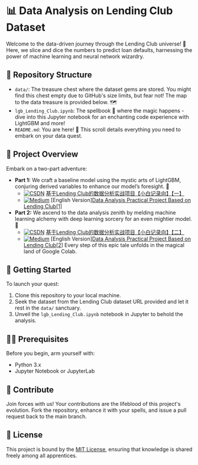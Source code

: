 

# 📊 Data Analysis on Lending Club Dataset

Welcome to the data-driven journey through the Lending Club universe! 🚀 Here, we slice and dice the numbers to predict loan defaults, harnessing the power of machine learning and neural network wizardry. 

## 📁 Repository Structure

- `data/`: The treasure chest where the dataset gems are stored. You might find this chest empty due to GitHub's size limits, but fear not! The map to the data treasure is provided below. 🗺️
- `lgb_Lending_Club.ipynb`: The spellbook 📜 where the magic happens - dive into this Jupyter notebook for an enchanting code experience with LightGBM and more!
- `README.md`: You are here! 📍 This scroll details everything you need to embark on your data quest.

## 🎯 Project Overview

Embark on a two-part adventure:

- **Part 1:** We craft a baseline model using the mystic arts of LightGBM, conjuring derived variables to enhance our model’s foresight. 🔮
  - [![CSDN](https://img.shields.io/badge/CSDN-c14438?style=&logo=CSDN&logoColor=white)](https://blog.csdn.net/qq_38155541) [基于Lending Club的数据分析实战项目【小白记录向】【一】](https://blog.csdn.net/qq_38155541/article/details/116264591?spm=1001.2014.3001.5501)
  - [![Medium](https://img.shields.io/badge/Medium-12100E?style=&logo=medium&logoColor=white)](https://medium.com/@limyoonaxi) [English Version][Data Analysis Practical Project Based on Lending Club[1]](https://medium.com/@limyoonaxi/data-analysis-practical-project-based-on-lending-club-1-ad54eb08c550)
- **Part 2:** We ascend to the data analysis zenith by melding machine learning alchemy with deep learning sorcery for an even mightier model. 🧙
  - [![CSDN](https://img.shields.io/badge/CSDN-c14438?style=&logo=CSDN&logoColor=white)](https://blog.csdn.net/qq_38155541) [基于Lending Club的数据分析实战项目【小白记录向】【二】](https://blog.csdn.net/qq_38155541/article/details/116266160?spm=1001.2014.3001.5502) 
  - [![Medium](https://img.shields.io/badge/Medium-12100E?style=&logo=medium&logoColor=white)](https://medium.com/@limyoonaxi) [English Version][Data Analysis Practical Project Based on Lending Club[2]](https://medium.com/@limyoonaxi/data-analysis-practical-project-based-on-lending-club-2-305476466f4b)
Every step of this epic tale unfolds in the magical land of Google Colab.

## 🚀 Getting Started

To launch your quest:

1. Clone this repository to your local machine.
2. Seek the dataset from the Lending Club dataset URL provided and let it rest in the `data/` sanctuary.
3. Unveil the `lgb_Lending_Club.ipynb` notebook in Jupyter to behold the analysis. 

## 🧙‍♂️ Prerequisites

Before you begin, arm yourself with:

- Python 3.x
- Jupyter Notebook or JupyterLab


## 🤝 Contribute

Join forces with us! Your contributions are the lifeblood of this project's evolution. Fork the repository, enhance it with your spells, and issue a pull request back to the main branch.

## 📜 License

This project is bound by the [MIT License](LICENSE.md), ensuring that knowledge is shared freely among all apprentices.
